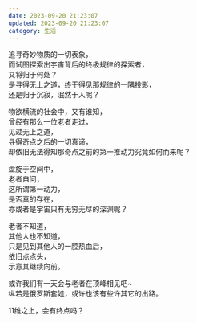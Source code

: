 ```yaml
---
date: 2023-09-20 21:23:07
updated: 2023-09-20 21:23:07
category: 生活
---
```


追寻奇妙物质的一切表象，  
而试图探索出宇宙背后的终极规律的探索者，  
又将归于何处？  
是寻得无上之道，终于得见那规律的一隅投影，  
还是归于沉寂，泯然于人呢？  

物欲横流的社会中，又有谁知，  
曾经有那么一位老者走过，  
见过无上之道，  
寻得奇点之后的一切真谛，  
却依旧无法得知那奇点之前的第一推动力究竟如何而来呢？  

盘旋于空间中，  
老者自问，  
这所谓第一动力，  
是否真的存在，  
亦或者是宇宙只有无穷无尽的深渊呢？  

老者不知道，  
其他人也不知道，  
只是见到其他人的一腔热血后，  
依旧点点头，  
示意其继续向前。  

或许我们有一天会与老者在顶峰相见吧~  
纵若是俄罗斯套娃，或许也该有些许其它的出路。  

11维之上，会有终点吗？  